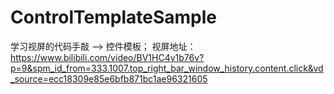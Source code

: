 # ControlTemplateSample
学习视屏的代码手敲 --> 控件模板； 
视屏地址：https://www.bilibili.com/video/BV1HC4y1b76v?p=9&spm_id_from=333.1007.top_right_bar_window_history.content.click&vd_source=ecc18309e85e6bfb871bc1ae96321605
